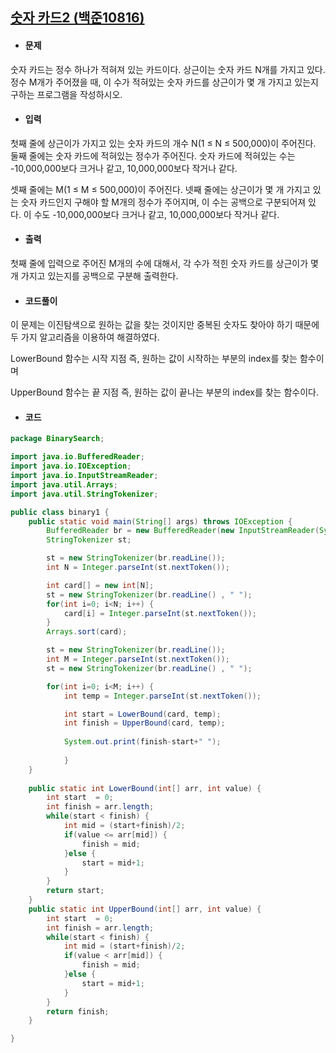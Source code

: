 ## [숫자 카드2 (백준10816)](https://www.acmicpc.net/problem/10816)

- #### 문제

숫자 카드는 정수 하나가 적혀져 있는 카드이다. 상근이는 숫자 카드 N개를 가지고 있다. 정수 M개가 주어졌을 때, 이 수가 적혀있는 숫자 카드를 상근이가 몇 개 가지고 있는지 구하는 프로그램을 작성하시오.

- #### 입력

첫째 줄에 상근이가 가지고 있는 숫자 카드의 개수 N(1 ≤ N ≤ 500,000)이 주어진다. 둘째 줄에는 숫자 카드에 적혀있는 정수가 주어진다. 숫자 카드에 적혀있는 수는 -10,000,000보다 크거나 같고, 10,000,000보다 작거나 같다.

셋째 줄에는 M(1 ≤ M ≤ 500,000)이 주어진다. 넷째 줄에는 상근이가 몇 개 가지고 있는 숫자 카드인지 구해야 할 M개의 정수가 주어지며, 이 수는 공백으로 구분되어져 있다. 이 수도 -10,000,000보다 크거나 같고, 10,000,000보다 작거나 같다.

- #### 출력

첫째 줄에 입력으로 주어진 M개의 수에 대해서, 각 수가 적힌 숫자 카드를 상근이가 몇 개 가지고 있는지를 공백으로 구분해 출력한다.

- #### 코드풀이

이 문제는 이진탐색으로 원하는 값을 찾는 것이지만 중복된 숫자도 찾아야 하기 때문에 두 가지 알고리즘을 이용하여 해결하였다.

LowerBound 함수는 시작 지점 즉, 원하는 값이 시작하는 부분의 index를 찾는 함수이며

UpperBound 함수는 끝 지점 즉, 원하는 값이 끝나는 부분의 index를 찾는 함수이다.



- #### 코드

```java
package BinarySearch;

import java.io.BufferedReader;
import java.io.IOException;
import java.io.InputStreamReader;
import java.util.Arrays;
import java.util.StringTokenizer;

public class binary1 {
	public static void main(String[] args) throws IOException {
		BufferedReader br = new BufferedReader(new InputStreamReader(System.in));
		StringTokenizer st;

		st = new StringTokenizer(br.readLine());
		int N = Integer.parseInt(st.nextToken());

		int card[] = new int[N];
		st = new StringTokenizer(br.readLine() , " ");
		for(int i=0; i<N; i++) {
			card[i] = Integer.parseInt(st.nextToken());
		}
		Arrays.sort(card);

		st = new StringTokenizer(br.readLine());
		int M = Integer.parseInt(st.nextToken());
		st = new StringTokenizer(br.readLine() , " ");

		for(int i=0; i<M; i++) {
			int temp = Integer.parseInt(st.nextToken());

			int start = LowerBound(card, temp);
			int finish = UpperBound(card, temp);
						
			System.out.print(finish-start+" ");
				
			}
	}
	
	public static int LowerBound(int[] arr, int value) {
		int start  = 0;
		int finish = arr.length;
		while(start < finish) {
			int mid = (start+finish)/2;
			if(value <= arr[mid]) {
				finish = mid;
			}else {
				start = mid+1;
			}
		}
		return start;
	}
	public static int UpperBound(int[] arr, int value) {
		int start  = 0;
		int finish = arr.length;
		while(start < finish) {
			int mid = (start+finish)/2;
			if(value < arr[mid]) {
				finish = mid;
			}else {
				start = mid+1;
			}
		}
		return finish;
	}

}

```